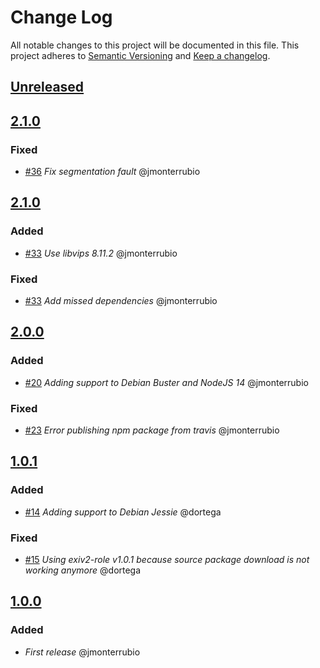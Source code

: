 # Change Log
All notable changes to this project will be documented in this file.
This project adheres to [Semantic Versioning](http://semver.org/) and [Keep a changelog](https://github.com/olivierlacan/keep-a-changelog).

## [Unreleased](https://github.com/idealista/yatm/tree/develop)
## [2.1.0](https://github.com/idealista/yatm/tree/2.1.0)
### Fixed
- [#36](https://github.com/idealista/yatm/issues/36) *Fix segmentation fault* @jmonterrubio

## [2.1.0](https://github.com/idealista/yatm/tree/2.1.0)
### Added
- [#33](https://github.com/idealista/yatm/issues/33) *Use libvips 8.11.2* @jmonterrubio
### Fixed
- [#33](https://github.com/idealista/yatm/issues/33) *Add missed dependencies* @jmonterrubio

## [2.0.0](https://github.com/idealista/yatm/tree/2.0.0)
### Added
- [#20](https://github.com/idealista/yatm/issues/20) *Adding support to Debian Buster and NodeJS 14* @jmonterrubio
### Fixed
- [#23](https://github.com/idealista/yatm/issues/23) *Error publishing npm package from travis* @jmonterrubio

## [1.0.1](https://github.com/idealista/yatm/tree/1.0.1)
### Added
- [#14](https://github.com/idealista/yatm/issues/14) *Adding support to Debian Jessie* @dortega

### Fixed
- [#15](https://github.com/idealista/yatm/issues/15) *Using exiv2-role v1.0.1 because source package download is not working anymore* @dortega

## [1.0.0](https://github.com/idealista/yatm/tree/1.0.0)
### Added
- *First release* @jmonterrubio
